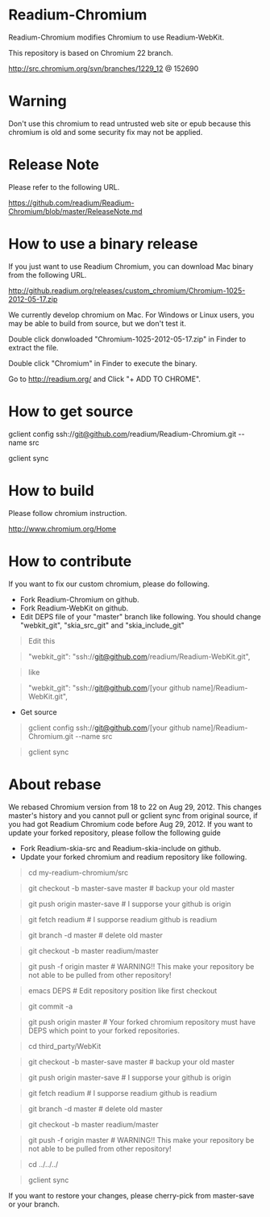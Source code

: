 Readium-Chromium
===============

Readium-Chromium modifies Chromium to use Readium-WebKit.

This repository is based on Chromium 22 branch.

http://src.chromium.org/svn/branches/1229_12 @ 152690

# Warning

Don't use this chromium to read untrusted web site or epub because this chromium is old and some security fix may not be applied. 

# Release Note
Please refer to the following URL.

https://github.com/readium/Readium-Chromium/blob/master/ReleaseNote.md

# How to use a binary release
If you just want to use Readium Chromium, you can download Mac binary from the following URL.

http://github.readium.org/releases/custom_chromium/Chromium-1025-2012-05-17.zip

We currently develop chromium on Mac.
For Windows or Linux users, you may be able to build from source, but we don't test it.

Double click donwloaded "Chromium-1025-2012-05-17.zip" in Finder to extract the file.

Double click "Chromium" in Finder to execute the binary.

Go to http://readium.org/ and Click "+ ADD TO CHROME".

# How to get source
gclient config ssh://git@github.com/readium/Readium-Chromium.git --name src

gclient sync

# How to build
Please follow chromium instruction.

http://www.chromium.org/Home

# How to contribute
If you want to fix our custom chromium, please do following.

* Fork Readium-Chromium on github.
* Fork Readium-WebKit on github.
* Edit DEPS file of your "master" branch like following. You should change "webkit_git", "skia_src_git" and "skia_include_git"

> Edit this

>   "webkit_git": "ssh://git@github.com/readium/Readium-WebKit.git",

> like

>   "webkit_git": "ssh://git@github.com/[your github name]/Readium-WebKit.git",


* Get source

> gclient config ssh://git@github.com/[your github name]/Readium-Chromium.git --name src

> gclient sync

# About rebase
We rebased Chromium version from 18 to 22 on Aug 29, 2012.
This changes master's history and you cannot pull or gclient sync from original source, if you had got Readium Chromium code before Aug 29, 2012.
If you want to update your forked repository, please follow the following guide

* Fork Readium-skia-src and Readium-skia-include on github.
* Update your forked chromium and readium repository like following.

> cd my-readium-chromium/src

> git checkout -b master-save master    # backup your old master

> git push origin master-save           # I supporse your github is origin

> git fetch readium                     # I supporse readium github is readium

> git branch -d master                  # delete old master

> git checkout -b master readium/master

> git push -f origin master             # WARNING!! This make your repository be not able to be pulled from other repository!

> emacs DEPS                            # Edit repository position like first checkout

> git commit -a

> git push origin master                # Your forked chromium repository must have DEPS which point to your forked repositories.

> cd third_party/WebKit

> git checkout -b master-save master    # backup your old master

> git push origin master-save           # I supporse your github is origin

> git fetch readium                     # I supporse readium github is readium

> git branch -d master                  # delete old master

> git checkout -b master readium/master

> git push -f origin master             # WARNING!! This make your repository be not able to be pulled from other repository!

> cd ../../../

> gclient sync

If you want to restore your changes, please cherry-pick from master-save or your branch.
